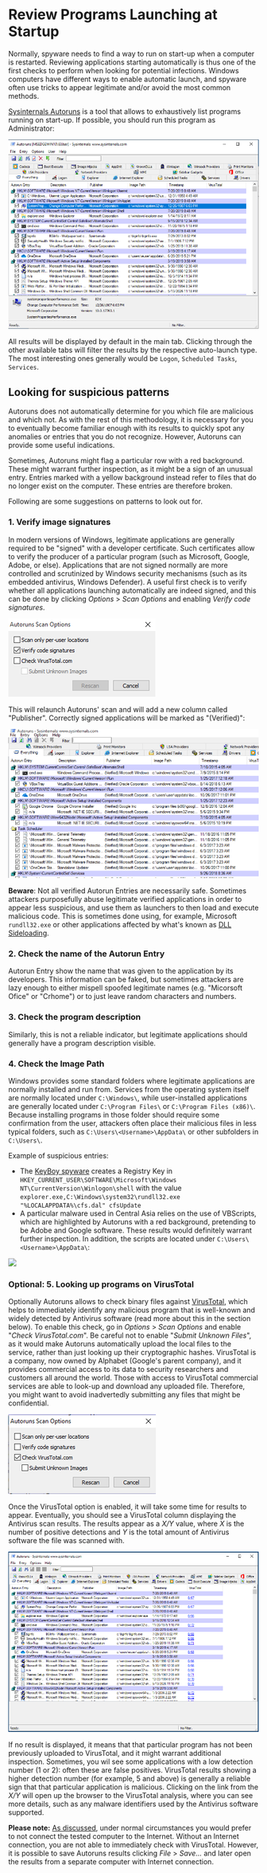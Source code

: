 # Review Programs Launching at Startup

Normally, spyware needs to find a way to run on start-up when a computer is restarted. Reviewing applications starting automatically is thus one of the first checks to perform when looking for potential infections. Windows computers have different ways to enable automatic launch, and spyware often use tricks to appear legitimate and/or avoid the most common methods.

[Sysinternals Autoruns](https://technet.microsoft.com/en-ca/sysinternals/bb963902.aspx) is a tool that allows to exhaustively list programs running on start-up. If possible, you should run this program as Administrator:

![](../.gitbook/assets/autoruns.png)

All results will be displayed by default in the main tab. Clicking through the other available tabs will filter the results by the respective auto-launch type. The most interesting ones generally would be `Logon`, `Scheduled Tasks`, `Services`.

## Looking for suspicious patterns

Autoruns does not automatically determine for you which file are malicious and which not. As with the rest of this methodology, it is necessary for you to eventually become familiar enough with its results to quickly spot any anomalies or entries that you do not recognize. However, Autoruns can provide some useful indications.

Sometimes, Autoruns might flag a particular row with a red background. These might warrant further inspection, as it might be a sign of an unusual entry. Entries marked with a yellow background instead refer to files that do no longer exist on the computer. These entries are therefore broken.

Following are some suggestions on patterns to look out for.

### 1. Verify image signatures

In modern versions of Windows, legitimate applications are generally required to be "signed" with a developer certificate. Such certificates allow to verify the producer of a particular program (such as Microsoft, Google, Adobe, or else). Applications that are not signed normally are more controlled and scrutinized by Windows security mechanisms (such as its embedded antivirus, Windows Defender). A useful first check is to verify whether all applications launching automatically are indeed signed, and this can be done by clicking _Options_ > _Scan Options_ and enabling _Verify code signatures_.

![](../.gitbook/assets/autoruns5.png)

This will relaunch Autoruns' scan and will add a new column called "Publisher". Correctly signed applications will be marked as "(Verified)":

![](../.gitbook/assets/autoruns4.png)

**Beware**: Not all verified Autorun Entries are necessarily safe. Sometimes attackers purposefully abuse legitimate verified applications in order to appear less suspicious, and use them as launchers to then load and execute malicious code. This is sometimes done using, for example, Microsoft `rundll32.exe` or other applications affected by what's known as [DLL Sideloading](https://attack.mitre.org/techniques/T1073/).

### 2. Check the name of the Autorun Entry

Autorun Entry show the name that was given to the application by its developers. This information can be faked, but sometimes attackers are lazy enough to either mispell spoofed legitimate names (e.g. "Micorsoft Ofice" or "Crhome") or to just leave random characters and numbers.

### 3. Check the program description

Similarly, this is not a reliable indicator, but legitimate applications should generally have a program description visible.

### 4. Check the Image Path

Windows provides some standard folders where legitimate applications are normally installed and run from. Services from the operating system itself are normally located under `C:\Windows\`, while user-installed applications are generally located under `C:\Program Files\` or `C:\Program Files (x86)\`. Because installing programs in those folder should require some confirmation from the user, attackers often place their malicious files in less typical folders, such as `C:\Users\<Username>\AppData\` or other subfolders in `C:\Users\`.

Example of suspicious entries:

* The [KeyBoy spyware](https://citizenlab.ca/2016/11/parliament-keyboy/) creates a Registry Key in `HKEY_CURRENT_USER\SOFTWARE\Microsoft\Windows NT\CurrentVersion\Winlogon\shell` with the value `explorer.exe,C:\Windows\system32\rundll32.exe "%LOCALAPPDATA%\cfs.dal" cfsUpdate`
* A particular malware used in Central Asia relies on the use of VBScripts, which are highlighted by Autoruns with a red background, pretending to be Adobe and Google software. These results would definitely warrant further inspection. In addition, the scripts are located under `C:\Users\<Username>\AppData\`:

![](../.gitbook/assets/autoruns\_script.png)

### Optional: 5. Looking up programs on VirusTotal

Optionally Autoruns allows to check binary files against [VirusTotal](https://www.virustotal.com/gui/home/upload), which helps to immediately identify any malicious program that is well-known and widely detected by Antivirus software (read more about this in the section below). To enable this check, go in _Options_ > _Scan Options_ and enable "_Check VirusTotal.com_". Be careful not to enable "_Submit Unknown Files_", as it would make Autoruns automatically upload the local files to the service, rather than just looking up their cryptographic hashes. VirusTotal is a company, now owned by Alphabet (Google's parent company), and it provides commercial access to its data to security researchers and customers all around the world. Those with access to VirusTotal commercial services are able to look-up and download any uploaded file. Therefore, you might want to avoid inadvertedly submitting any files that might be confidential.

![](../.gitbook/assets/autoruns2.png)

Once the VirusTotal option is enabled, it will take some time for results to appear. Eventually, you should see a VirusTotal column displaying the Antivirus scan results. The results appear as a _X/Y_ value, where _X_ is the number of positive detections and _Y_ is the total amount of Antivirus software the file was scanned with.

![](../.gitbook/assets/autoruns3.png)

If no result is displayed, it means that that particular program has not been previously uploaded to VirusTotal, and it might warrant additional inspection. Sometimes, you wil see some applications with a low detection number (1 or 2): often these are false positives. VirusTotal results showing a higher detection number (for example, 5 and above) is generally a reliable sign that that particular application is malicious. Clicking on the link from the _X/Y_ will open up the browser to the VirusTotal analysis, where you can see more details, such as any malware identifiers used by the Antivirus software supported.

**Please note:** [As discussed](safety.md), under normal circumstances you would prefer to not connect the tested computer to the Internet. Without an Internet connection, you are not able to immediately check with VirusTotal. However, it is possible to save Autoruns results clicking _File_ > _Save..._ and later open the results from a separate computer with Internet connection.
